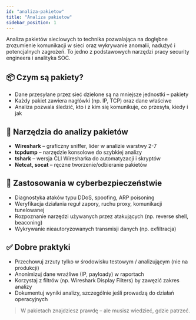 ```yaml
---
id: "analiza-pakietow"
title: "Analiza pakietow"
sidebar_position: 1
---
```


Analiza pakietów sieciowych to technika pozwalająca na dogłębne zrozumienie komunikacji w sieci oraz wykrywanie anomalii, nadużyć i potencjalnych zagrożeń. To jedno z podstawowych narzędzi pracy security engineera i analityka SOC.

## 📦 Czym są pakiety?

- Dane przesyłane przez sieć dzielone są na mniejsze jednostki – pakiety  
- Każdy pakiet zawiera nagłówki (np. IP, TCP) oraz dane właściwe  
- Analiza pozwala śledzić, kto i z kim się komunikuje, co przesyła, kiedy i jak

## 🧰 Narzędzia do analizy pakietów

- **Wireshark** – graficzny sniffer, lider w analizie warstwy 2-7  
- **tcpdump** – narzędzie konsolowe do szybkiej analizy  
- **tshark** – wersja CLI Wiresharka do automatyzacji i skryptów  
- **Netcat, socat** – ręczne tworzenie/odbieranie pakietów

## 🧠 Zastosowania w cyberbezpieczeństwie

- Diagnostyka ataków typu DDoS, spoofing, ARP poisoning  
- Weryfikacja działania reguł zapory, ruchu proxy, komunikacji tunelowanej  
- Rozpoznanie narzędzi używanych przez atakujących (np. reverse shell, beaconing)  
- Wykrywanie nieautoryzowanych transmisji danych (np. exfiltracja)

## ✅ Dobre praktyki

- Przechowuj zrzuty tylko w środowisku testowym / analizującym (nie na produkcji)  
- Anonimizuj dane wrażliwe (IP, payloady) w raportach  
- Korzystaj z filtrów (np. Wireshark Display Filters) by zawęzić zakres analizy  
- Dokumentuj wyniki analizy, szczególnie jeśli prowadzą do działań operacyjnych

> W pakietach znajdziesz prawdę – ale musisz wiedzieć, gdzie patrzeć.
